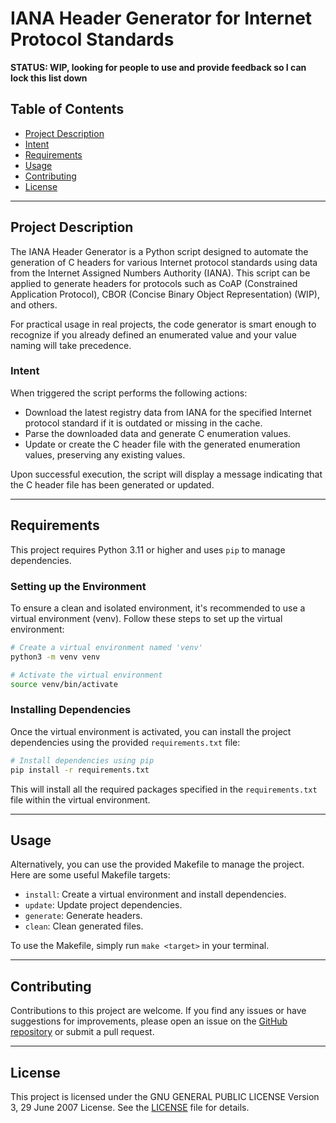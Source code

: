 # IANA Header Generator for Internet Protocol Standards

**STATUS: WIP, looking for people to use and provide feedback so I can lock this list down**

## Table of Contents
- [Project Description](#project-description)
- [Intent](#intent)
- [Requirements](#requirements)
- [Usage](#usage)
- [Contributing](#contributing)
- [License](#license)

---

## Project Description

The IANA Header Generator is a Python script designed to automate the generation of C headers for various Internet protocol standards using data from the Internet Assigned Numbers Authority (IANA). This script can be applied to generate headers for protocols such as CoAP (Constrained Application Protocol), CBOR (Concise Binary Object Representation) (WIP), and others.

For practical usage in real projects, the code generator is smart enough to recognize if you already defined an enumerated value and your value naming will take precedence.

### Intent

When triggered the script performs the following actions:

- Download the latest registry data from IANA for the specified Internet protocol standard if it is outdated or missing in the cache.
- Parse the downloaded data and generate C enumeration values.
- Update or create the C header file with the generated enumeration values, preserving any existing values.

Upon successful execution, the script will display a message indicating that the C header file has been generated or updated.

---

## Requirements

This project requires Python 3.11 or higher and uses `pip` to manage dependencies.

### Setting up the Environment

To ensure a clean and isolated environment, it's recommended to use a virtual environment (venv). Follow these steps to set up the virtual environment:

```bash
# Create a virtual environment named 'venv'
python3 -m venv venv

# Activate the virtual environment
source venv/bin/activate
```

### Installing Dependencies

Once the virtual environment is activated, you can install the project dependencies using the provided `requirements.txt` file:

```bash
# Install dependencies using pip
pip install -r requirements.txt
```

This will install all the required packages specified in the `requirements.txt` file within the virtual environment.

---

## Usage

Alternatively, you can use the provided Makefile to manage the project. Here are some useful Makefile targets:

- `install`: Create a virtual environment and install dependencies.
- `update`: Update project dependencies.
- `generate`: Generate headers.
- `clean`: Clean generated files.

To use the Makefile, simply run `make <target>` in your terminal.

---

## Contributing

Contributions to this project are welcome. If you find any issues or have suggestions for improvements, please open an issue on the [GitHub repository](https://github.com/mofosyne/iana-headers/issues) or submit a pull request.

<!-- Before contributing, please review the [Contributing Guidelines](CONTRIBUTING.md) for this project. -->

---

## License

This project is licensed under the GNU GENERAL PUBLIC LICENSE Version 3, 29 June 2007 License. See the [LICENSE](LICENSE) file for details.
